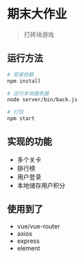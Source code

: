 # 期末大作业

> 打砖块游戏

## 运行方法

``` bash
# 安装依赖
npm install

# 运行本地服务器
node server/bin/back.js

# 打包
npm start

```

## 实现的功能
* 多个关卡
* 排行榜
* 用户登录
* 本地储存用户积分

## 使用到了
* vue/vue-router
* axios
* express
* element
